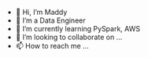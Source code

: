 - 👋 Hi, I’m Maddy
- 👀 I’m a Data Engineer 
- 🌱 I’m currently learning PySpark, AWS
- 💞️ I’m looking to collaborate on ...
- 📫 How to reach me ...

<!---
MahendraDE/MahendraDE is a ✨ special ✨ repository because its `README.md` (this file) appears on your GitHub profile.
You can click the Preview link to take a look at your changes.
--->
